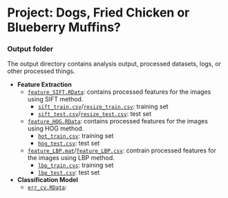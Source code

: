 # Project: Dogs, Fried Chicken or Blueberry Muffins? 
### Output folder

The output directory contains analysis output, processed datasets, logs, or other processed things.

+ **Feature Extraction**  
  + [`feature_SIFT.RData`](feature_SIFT.RData): contains processed features for the images using SIFT method. 
    + [`sift_train.csv`](sift_train.csv)/[`resize_train.csv`](resize_train.csv): training set 
    + [`sift_test.csv`](sift_test.csv)/[`resize_test.csv`](resize_test.csv): test set 
  + [`feature_HOG.RData`](feature_HOG.RData): contains processed features for the images using HOG method.  
    + [`hot_train.csv`](hot_train.csv): training set  
    + [`hog_test.csv`](hog_test.csv): test set 
  + [`feature_LBP.mat`](feature_LBP.mat)/[`feature_LBP.csv`](feature_LBP.csv): contrain processed features for the images using LBP method. 
    + [`lbp_train.cvs`](lbp_train.cvs): training set
    + [`lbp_test.csv`](lbp_test.csv): test set  
+ **Classification Model**  
  + [`err_cv.RData`](err_cv.RData):  

